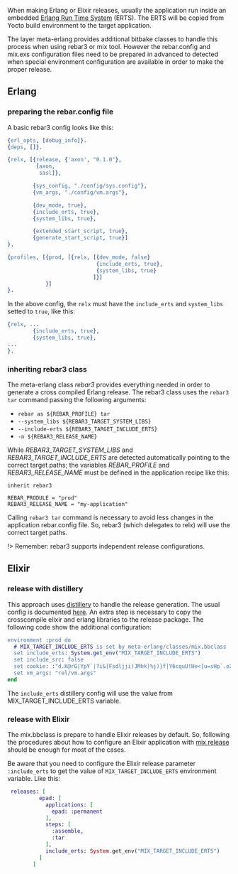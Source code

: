 When making Erlang or Elixir releases, usually the application run inside an embedded [Erlang Run Time System](https://erlang.org/doc/apps/erts/users_guide.html) (ERTS). The ERTS will be copied from Yocto build environment to the target application.

The layer meta-erlang provides additional bitbake classes to handle this process when using rebar3 or mix tool. However the rebar.config and mix.exs configuration files need to be prepared in advanced to detected when special environment configuration are available in order to make the proper release.

## Erlang

### preparing the rebar.config file

A basic rebar3 config looks like this:

```erlang
{erl_opts, [debug_info]}.
{deps, []}.

{relx, [{release, {'axon', "0.1.0"},
         [axon,
          sasl]},

        {sys_config, "./config/sys.config"},
        {vm_args, "./config/vm.args"},

        {dev_mode, true},
        {include_erts, true},
        {system_libs, true},

        {extended_start_script, true},
        {generate_start_script, true}]
}.

{profiles, [{prod, [{relx, [{dev_mode, false}
                            {include_erts, true},
                            {system_libs, true}
                           ]}]
            }]
}.
```

In the above config, the `relx` must have the `include_erts` and `system_libs` setted to `true`, like this:

```erlang
{relx, ...
        {include_erts, true},
        {system_libs, true},
...
}.
```

### inheriting rebar3 class

The meta-erlang class _rebar3_ provides everything needed in order to generate a cross compiled Erlang release. The rebar3 class uses the `rebar3 tar` command passing the following arguments:

- `rebar as ${REBAR_PROFILE} tar`
- `--system_libs ${REBAR3_TARGET_SYSTEM_LIBS}`
- `--include-erts ${REBAR3_TARGET_INCLUDE_ERTS}`
- `-n ${REBAR3_RELEASE_NAME}`

While _REBAR3_TARGET_SYSTEM_LIBS_ and _REBAR3_TARGET_INCLUDE_ERTS_ are detected automatically pointing to the correct target paths; the variables _REBAR_PROFILE_ and _REBAR3_RELEASE_NAME_ must be defined in the application recipe like this:

```bitbake
inherit rebar3

REBAR_PRODULE = "prod"
REBAR3_RELEASE_NAME = "my-application"
```

Calling `rebar3 tar` command is necessary to avoid less changes in the application rebar.config file. So, rebar3 (which delegates to relx) will use the correct target paths.

!> Remember: rebar3 supports independent release configurations.

## Elixir

### release with distillery

This approach uses [distillery](https://github.com/bitwalker/distillery) to handle the release generation. The usual config is documented [here](https://hexdocs.pm/distillery/introduction/installation.html). An extra step is necessary to copy the crosscompile elixir and erlang libraries to the release package. The following code show the additional configuration:

```erlang
environment :prod do
  # MIX_TARGET_INCLUDE_ERTS is set by meta-erlang/classes/mix.bbclass
  set include_erts: System.get_env("MIX_TARGET_INCLUDE_ERTS")
  set include_src: false
  set cookie: :"d.K@rG|YpY`|?i&]Fsdljji)JMhk)%j)}f|Y6cquU!He<]u=sHp`.o2p[I3ee]gD"
  set vm_args: "rel/vm.args"
end
```

The `include_erts` distillery config will use the value from MIX_TARGET_INCLUDE_ERTS variable.

### release with Elixir

The mix.bbclass is prepare to handle Elixir releases by default. So, following the procedures about how to configure an Elixir application with [mix release](https://hexdocs.pm/mix/Mix.Tasks.Release.html) should be enough for most of the cases.

Be aware that you need to configure the Elixir release parameter `:include_erts` to get the value of `MIX_TARGET_INCLUDE_ERTS` environment variable. Like this:

```elixir
 releases: [
          epad: [
            applications: [
              epad: :permanent
            ],
            steps: [
              :assemble,
              :tar
            ],
            include_erts: System.get_env("MIX_TARGET_INCLUDE_ERTS")
          ]
        ]
```

